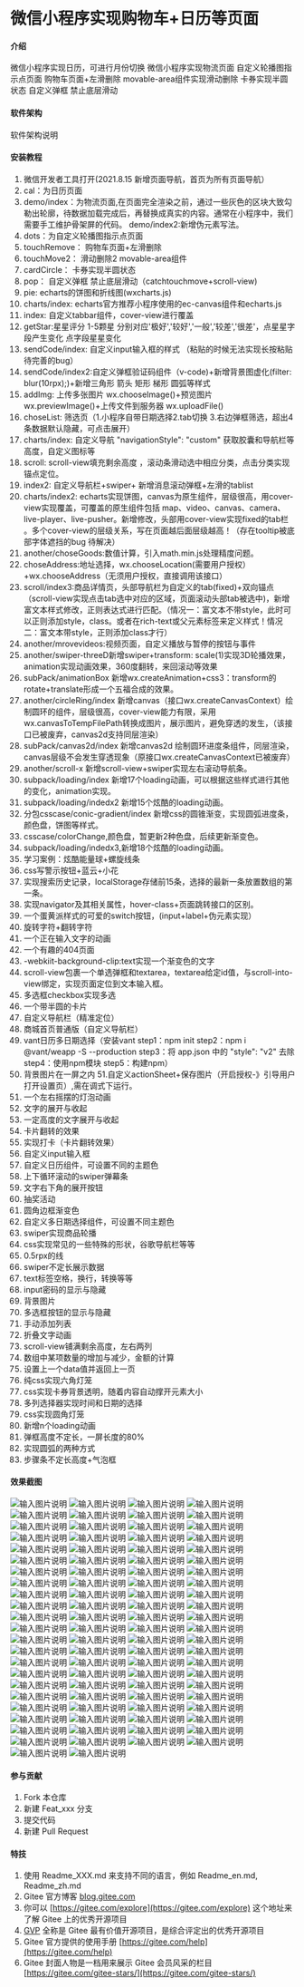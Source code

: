 # 微信小程序实现购物车+日历等页面

#### 介绍
微信小程序实现日历，可进行月份切换
微信小程序实现物流页面
自定义轮播图指示点页面
购物车页面+左滑删除
movable-area组件实现滑动删除
卡券实现半圆状态
自定义弹框 禁止底层滑动

#### 软件架构
软件架构说明


#### 安装教程

1.  微信开发者工具打开(2021.8.15 新增页面导航，首页为所有页面导航）
2.  cal：为日历页面
3.  demo/index：为物流页面,在页面完全渲染之前，通过一些灰色的区块大致勾勒出轮廓，待数据加载完成后，再替换成真实的内容。通常在小程序中，我们需要手工维护骨架屏的代码。
    demo/index2:新增伪元素写法。
4.  dots：为自定义轮播图指示点页面
5.  touchRemove： 购物车页面+左滑删除
6.  touchMove2： 滑动删除2  movable-area组件
7.  cardCircle： 卡券实现半圆状态
8.  pop： 自定义弹框 禁止底层滑动（catchtouchmove+scroll-view)
9.  pie: echarts的饼图和折线图(wxcharts.js)
10. charts/index: echarts官方推荐小程序使用的ec-canvas组件和echarts.js
11. index: 自定义tabbar组件，cover-view进行覆盖
12. getStar:星星评分 1-5颗星 分别对应'极好','较好','一般','较差','很差'，点星星字段产生变化  点字段星星变化
13. sendCode/index: 自定义input输入框的样式 （粘贴的时候无法实现长按粘贴 待完善的bug）
14. sendCode/index2:自定义弹框验证码组件（v-code)+新增背景图虚化(filter: blur(10rpx);)+新增三角形 箭头 矩形 梯形 圆弧等样式
15. addImg: 上传多张图片 wx.chooseImage()+预览图片wx.previewImage()+上传文件到服务器 wx.uploadFile()
16. choseList: 筛选页（1.小程序自带日期选择2.tab切换 3.右边弹框筛选，超出4条数据默认隐藏，可点击展开）
17. charts/index: 自定义导航 "navigationStyle": "custom" 获取胶囊和导航栏等高度，自定义图标等
18. scroll: scroll-view填充剩余高度 ，滚动条滑动选中相应分类，点击分类实现锚点定位。
19. index2: 自定义导航栏+swiper+ 新增消息滚动弹框+左滑的tablist
20. charts/index2: echarts实现饼图，canvas为原生组件，层级很高，用cover-view实现覆盖，可覆盖的原生组件包括 map、video、canvas、camera、live-player、live-pusher。新增修改，头部用cover-view实现fixed的tab栏 。多个cover-view的层级关系，写在页面越后面层级越高！（存在tooltip被底部字体遮挡的bug 待解决）
21. another/choseGoods:数值计算，引入math.min.js处理精度问题。
22. choseAddress:地址选择，wx.chooseLocation(需要用户授权）+wx.chooseAddress（无须用户授权，直接调用该接口）
23. scroll/index3:商品详情页，头部导航栏为自定义的tab(fixed)+双向锚点（scroll-view实现点击tab选中对应的区域，页面滚动头部tab被选中)，新增富文本样式修改，正则表达式进行匹配。（情况一：富文本不带style，此时可以正则添加style，class。或者在rich-text或父元素标签来定义样式！情况二：富文本带style，正则添加class才行）
24. another/mrovevideos:视频页面，自定义播放与暂停的按钮与事件
25. another/swiper-threeD新增swiper+transform: scale(1)实现3D轮播效果，animation实现动画效果，360度翻转，来回滚动等效果
26. subPack/animationBox 新增wx.createAnimation+css3：transform的rotate+translate形成一个五福合成的效果。
27. another/circleRing/index 新增canvas（接口wx.createCanvasContext）绘制圆环的组件，层级很高，cover-view能力有限，采用wx.canvasToTempFilePath转换成图片，展示图片，避免穿透的发生，（该接口已被废弃，canvas2d支持同层渲染）
28. subPack/canvas2d/index 新增canvas2d 绘制圆环进度条组件，同层渲染，canvas层级不会发生穿透现象（原接口wx.createCanvasContext已被废弃）
29. another/scroll-x 新增scroll-view+swiper实现左右滚动导航条。
30. subpack/loading/index 新增17个loading动画，可以根据这些样式进行其他的变化，animation实现。
31. subpack/loading/indedx2 新增15个炫酷的loading动画。
32. 分包csscase/conic-gradient/index 新增css的圆锥渐变，实现圆弧进度条，颜色盘，饼图等样式。
33. csscase/colorChange,颜色盘，暂更新2种色盘，后续更新渐变色。
34. subpack/loading/indedx3,新增18个炫酷的loading动画。
35. 学习案例：炫酷能量球+螺旋线条
36. css写警示按钮+蓝云+小花
37. 实现搜索历史记录，localStorage存储前15条，选择的最新一条放置数组的第一条。
38. 实现navigator及其相关属性，hover-class+页面跳转接口的区别。
39. 一个蛋黄派样式的可爱的switch按钮，(input+label+伪元素实现）
40. 旋转字符+翻转字符
41. 一个正在输入文字的动画
42. 一个有趣的404页面
43. -webkiit-background-clip:text实现一个渐变色的文字
44. scroll-view包裹一个单选弹框和textarea，textarea给定id值，与scroll-into-view绑定，实现页面定位到文本输入框。
45. 多选框checkbox实现多选
46. 一个带半圆的卡片
47. 自定义导航栏（精准定位）
48. 商城首页普通版（自定义导航栏）
49. vant日历多日期选择（安装vant step1：npm init step2：npm i @vant/weapp -S --production step3：将 app.json 中的 "style": "v2" 去除 step4：使用npm模块 
step5：构建npm）
50. 背景图片在一屏之内
51.自定义actionSheet+保存图片（开启授权-》引导用户打开设置页）,需在调式下运行。
52.  一个左右摇摆的灯泡动画
53. 文字的展开与收起
54. 一定高度的文字展开与收起
55. 卡片翻转的效果
56. 实现打卡（卡片翻转效果）
57. 自定义input输入框
58. 自定义日历组件，可设置不同的主题色
59. 上下循环滚动的swiper弹幕条
60. 文字右下角的展开按钮
61. 抽奖活动
62. 圆角边框渐变色
63. 自定义多日期选择组件，可设置不同主题色
64. swiper实现商品轮播
65. css实现常见的一些特殊的形状，谷歌导航栏等等
66. 0.5rpx的线
67. swiper不定长展示数据
68. text标签空格，换行，转换等等
69. input密码的显示与隐藏
70. 背景图片
71. 多选框按钮的显示与隐藏
72. 手动添加列表
73. 折叠文字动画
74. scroll-view铺满剩余高度，左右两列
75. 数组中某项数量的增加与减少，金额的计算
76. 设置上一个data值并返回上一页
77. 纯css实现六角灯笼
78. css实现卡券背景透明，随着内容自动撑开元素大小
79. 多列选择器实现时间和日期的选择
80. css实现圆角灯笼
81. 新增n个loading动画
82. 弹框高度不定长，一屏长度的80%
83. 实现圆弧的两种方式
84. 步骤条不定长高度+气泡框
#### 效果截图
![输入图片说明](https://images.gitee.com/uploads/images/2021/0815/033934_0a4d1de7_8576727.png "屏幕截图.png")
![输入图片说明](https://images.gitee.com/uploads/images/2021/0609/014902_58a0114f_8576727.png "屏幕截图.png")
![输入图片说明](https://images.gitee.com/uploads/images/2021/0611/134711_a94e772a_8576727.png "屏幕截图.png")
![输入图片说明](https://images.gitee.com/uploads/images/2021/0708/160232_d0a6c802_8576727.png "屏幕截图.png")
![输入图片说明](https://images.gitee.com/uploads/images/2021/0706/094522_d9f4edd2_8576727.png "屏幕截图.png")
![输入图片说明](https://images.gitee.com/uploads/images/2021/0706/133743_364a7e9e_8576727.png "屏幕截图.png")
![输入图片说明](https://images.gitee.com/uploads/images/2021/0622/172244_6fb1820e_8576727.png "屏幕截图.png")
![输入图片说明](https://images.gitee.com/uploads/images/2021/0622/202320_1f0fc980_8576727.png "屏幕截图.png")
![输入图片说明](https://images.gitee.com/uploads/images/2021/0624/011304_db1c1301_8576727.png "屏幕截图.png")
![输入图片说明](https://images.gitee.com/uploads/images/2021/0624/135040_dd3e47de_8576727.png "屏幕截图.png")
![输入图片说明](https://images.gitee.com/uploads/images/2021/0628/024530_4aac3d1a_8576727.png "屏幕截图.png")
![输入图片说明](https://images.gitee.com/uploads/images/2021/0628/172928_2a09dda9_8576727.png "屏幕截图.png")
![输入图片说明](https://images.gitee.com/uploads/images/2021/0630/234347_ab08d7ff_8576727.png "屏幕截图.png")
![输入图片说明](https://images.gitee.com/uploads/images/2021/0701/215113_594682a5_8576727.png "屏幕截图.png")
![输入图片说明](https://images.gitee.com/uploads/images/2021/0702/180223_9717aca8_8576727.png "屏幕截图.png")
![输入图片说明](https://images.gitee.com/uploads/images/2021/0704/174532_8f716965_8576727.png "屏幕截图.png")
![输入图片说明](https://images.gitee.com/uploads/images/2021/0705/003442_3bf4c90a_8576727.png "屏幕截图.png")
![输入图片说明](https://images.gitee.com/uploads/images/2021/0801/234214_094d9427_8576727.png "屏幕截图.png")
![输入图片说明](https://images.gitee.com/uploads/images/2021/0705/195514_8d93c7a2_8576727.png "屏幕截图.png")
![输入图片说明](https://images.gitee.com/uploads/images/2021/0708/144350_35f1473c_8576727.png "屏幕截图.png")
![输入图片说明](https://images.gitee.com/uploads/images/2021/0710/203648_bc744c24_8576727.png "屏幕截图.png")
![输入图片说明](https://images.gitee.com/uploads/images/2021/0731/234212_daa602ea_8576727.png "屏幕截图.png")
![输入图片说明](https://images.gitee.com/uploads/images/2021/0725/001154_b595fe93_8576727.png "屏幕截图.png")
![输入图片说明](https://images.gitee.com/uploads/images/2021/0726/011703_a6b02f93_8576727.png "屏幕截图.png")
![输入图片说明](https://images.gitee.com/uploads/images/2021/0726/144805_f583bdb8_8576727.png "屏幕截图.png")
![输入图片说明](https://images.gitee.com/uploads/images/2021/0726/170500_2159196e_8576727.png "屏幕截图.png")
![输入图片说明](https://images.gitee.com/uploads/images/2021/0808/002806_73c8f2be_8576727.png "屏幕截图.png")
![输入图片说明](https://images.gitee.com/uploads/images/2021/0805/120304_81f75c5f_8576727.png "屏幕截图.png")
![输入图片说明](https://images.gitee.com/uploads/images/2021/0808/183102_ea59811f_8576727.png "屏幕截图.png")
![输入图片说明](https://images.gitee.com/uploads/images/2021/0812/004542_f323df58_8576727.png "屏幕截图.png")
![输入图片说明](https://images.gitee.com/uploads/images/2021/0815/031157_b0c5c5ad_8576727.png "屏幕截图.png")
![输入图片说明](https://images.gitee.com/uploads/images/2021/0818/113837_8bea02e5_8576727.png "屏幕截图.png")
![输入图片说明](https://images.gitee.com/uploads/images/2021/0818/114200_b39c99c4_8576727.png "屏幕截图.png")
![输入图片说明](https://images.gitee.com/uploads/images/2021/0820/000229_2699901d_8576727.png "屏幕截图.png")
![输入图片说明](https://images.gitee.com/uploads/images/2021/0826/160929_902bf951_8576727.png "屏幕截图.png")
![输入图片说明](https://images.gitee.com/uploads/images/2021/0828/205748_8abc177e_8576727.png "屏幕截图.png")
![输入图片说明](https://images.gitee.com/uploads/images/2021/0830/175550_c342295a_8576727.png "屏幕截图.png")
![输入图片说明](https://images.gitee.com/uploads/images/2021/0909/225355_0bc7e7f1_8576727.png "屏幕截图.png")
![输入图片说明](https://images.gitee.com/uploads/images/2021/0911/210337_3310def0_8576727.png "屏幕截图.png")
![输入图片说明](https://images.gitee.com/uploads/images/2021/0912/003809_22dcf91f_8576727.png "屏幕截图.png")
![输入图片说明](https://images.gitee.com/uploads/images/2021/0913/234228_a80b5232_8576727.png "屏幕截图.png")
![输入图片说明](https://images.gitee.com/uploads/images/2021/0922/235247_bec409fb_8576727.png "屏幕截图.png")
![输入图片说明](https://images.gitee.com/uploads/images/2021/0929/000500_d469a29b_8576727.png "屏幕截图.png")
![输入图片说明](https://images.gitee.com/uploads/images/2021/0929/144514_f98d9dfa_8576727.png "屏幕截图.png")
![输入图片说明](https://images.gitee.com/uploads/images/2021/1005/004036_e11034c3_8576727.gif "3.gif")
![输入图片说明](https://images.gitee.com/uploads/images/2021/1005/003351_333fc9ca_8576727.gif "2.gif")
![输入图片说明](https://images.gitee.com/uploads/images/2021/1005/003038_32f73c30_8576727.gif "1.gif")
![输入图片说明](https://images.gitee.com/uploads/images/2021/1005/002616_da70a6d9_8576727.gif "GIF.gif")
![输入图片说明](https://images.gitee.com/uploads/images/2021/1012/222321_b5bf3e44_8576727.gif "GIF3345.gif")
![输入图片说明](https://images.gitee.com/uploads/images/2021/1015/174057_7cbdc2b7_8576727.gif "radio.gif")
![输入图片说明](https://images.gitee.com/uploads/images/2021/1017/234406_e90b242a_8576727.gif "导出.gif")
![输入图片说明](https://images.gitee.com/uploads/images/2021/1025/001059_4a1f6a90_8576727.png "屏幕截图.png")
![输入图片说明](https://images.gitee.com/uploads/images/2021/1026/221355_86e61315_8576727.png "屏幕截图.png")
![输入图片说明](https://images.gitee.com/uploads/images/2021/1029/180110_5a53c09a_8576727.png "屏幕截图.png")
![输入图片说明](https://images.gitee.com/uploads/images/2021/1102/104516_6f6ed9ce_8576727.png "屏幕截图.png")
![输入图片说明](https://images.gitee.com/uploads/images/2021/1102/175157_e2eedfa3_8576727.png "屏幕截图.png")
![输入图片说明](https://images.gitee.com/uploads/images/2021/1107/123530_a8e55a87_8576727.png "屏幕截图.png")
![输入图片说明](https://images.gitee.com/uploads/images/2021/1109/135245_a1043136_8576727.gif "灯泡.gif")
![输入图片说明](https://images.gitee.com/uploads/images/2021/1110/190031_ece1d834_8576727.png "屏幕截图.png")
![输入图片说明](https://images.gitee.com/uploads/images/2021/1111/193011_b672c847_8576727.png "屏幕截图.png")
![输入图片说明](https://images.gitee.com/uploads/images/2021/1112/011030_44abb6b1_8576727.gif "阿萨德.gif")
![输入图片说明](https://images.gitee.com/uploads/images/2021/1114/235332_f44cc0cf_8576727.gif "123123.gif")
![输入图片说明](https://images.gitee.com/uploads/images/2021/1115/191543_05224ce8_8576727.gif "薯条.gif")
![输入图片说明](https://images.gitee.com/uploads/images/2021/1117/001314_c8cd11c0_8576727.png "屏幕截图.png")
![输入图片说明](https://images.gitee.com/uploads/images/2021/1117/204706_2449da10_8576727.gif "弹幕.gif")
![输入图片说明](https://images.gitee.com/uploads/images/2021/1118/005140_c4f66bc1_8576727.gif "扎克.gif")
![输入图片说明](https://images.gitee.com/uploads/images/2021/1118/141402_8d2bc909_8576727.gif "抽奖.gif")
![输入图片说明](https://images.gitee.com/uploads/images/2021/1120/205323_a07eb076_8576727.png "屏幕截图.png")
![输入图片说明](https://images.gitee.com/uploads/images/2021/1122/134217_6561af6b_8576727.png "屏幕截图.png")
![输入图片说明](https://images.gitee.com/uploads/images/2021/1123/000811_3d250d72_8576727.gif "撒旦发.gif")
![输入图片说明](https://images.gitee.com/uploads/images/2021/1123/180409_6ed34605_8576727.png "屏幕截图.png")
![输入图片说明](https://gitee.com/susuhhhhhh/su-sus-picture/raw/master/%E5%B0%8F%E7%A8%8B%E5%BA%8F0.5rpximage.png)
![输入图片说明](https://gitee.com/susuhhhhhh/su-sus-picture/raw/master/%E5%B0%8F%E7%A8%8B%E5%BA%8F/swiper.gif)
![输入图片说明](https://gitee.com/susuhhhhhh/su-sus-picture/raw/master/%E5%B0%8F%E7%A8%8B%E5%BA%8F/image.png)
![输入图片说明](https://gitee.com/susuhhhhhh/su-sus-picture/raw/master/%E5%B0%8F%E7%A8%8B%E5%BA%8F/%E6%A3%89%E9%BA%BB.gif)
![输入图片说明](https://gitee.com/susuhhhhhh/su-sus-picture/raw/master/%E5%B0%8F%E7%A8%8B%E5%BA%8F/%E4%BD%8E%E5%88%86%E5%B1%80.gif)
![输入图片说明](https://gitee.com/susuhhhhhh/su-sus-picture/raw/master/%E5%B0%8F%E7%A8%8B%E5%BA%8F/%E7%88%B1%E4%BB%95%E8%BE%BE.gif)
![输入图片说明](https://gitee.com/susuhhhhhh/su-sus-picture/raw/master/%E5%B0%8F%E7%A8%8B%E5%BA%8F/%E5%88%97%E8%A1%A8.gif)
![输入图片说明](https://gitee.com/susuhhhhhh/su-sus-picture/raw/master/%E5%B0%8F%E7%A8%8B%E5%BA%8F/%E6%8A%98%E5%8F%A0%E6%96%87%E5%AD%97.gif)
![输入图片说明](https://gitee.com/susuhhhhhh/su-sus-picture/raw/master/%E5%B0%8F%E7%A8%8B%E5%BA%8F/sc.gif)
![输入图片说明](https://gitee.com/susuhhhhhh/su-sus-picture/raw/master/%E5%B0%8F%E7%A8%8B%E5%BA%8F/%E9%80%89%E6%8B%A9.gif)
![输入图片说明](https://gitee.com/susuhhhhhh/su-sus-picture/raw/master/%E5%B0%8F%E7%A8%8B%E5%BA%8F/setData.gif)
![输入图片说明](https://gitee.com/susuhhhhhh/su-sus-picture/raw/master/%E5%B0%8F%E7%A8%8B%E5%BA%8F/%E7%81%AF%E7%AC%BC.gif)
![输入图片说明](https://gitee.com/susuhhhhhh/su-sus-picture/raw/master/%E5%8D%A1%E7%89%87.png)
![输入图片说明](https://gitee.com/susuhhhhhh/su-sus-picture/raw/master/%E5%B0%8F%E7%A8%8B%E5%BA%8F/time.gif)
![输入图片说明](https://gitee.com/susuhhhhhh/su-sus-picture/raw/master/%E5%B0%8F%E7%A8%8B%E5%BA%8F/%E5%9C%86%E8%A7%92%E7%81%AF%E7%AC%BC.gif)
![输入图片说明](https://gitee.com/susuhhhhhh/su-sus-picture/raw/master/%E5%B0%8F%E7%A8%8B%E5%BA%8F/loading.gif)
![输入图片说明](https://gitee.com/susuhhhhhh/su-sus-picture/raw/master/%E5%B0%8F%E7%A8%8B%E5%BA%8F/pop.png)
![输入图片说明](https://gitee.com/susuhhhhhh/su-sus-picture/raw/master/%E5%B0%8F%E7%A8%8B%E5%BA%8F/%E5%9C%86%E5%BC%A7.png)
![输入图片说明](https://gitee.com/susuhhhhhh/su-sus-picture/raw/master/%E5%B0%8F%E7%A8%8B%E5%BA%8F/steps.png)
#### 参与贡献

1.  Fork 本仓库
2.  新建 Feat_xxx 分支
3.  提交代码
4.  新建 Pull Request


#### 特技

1.  使用 Readme\_XXX.md 来支持不同的语言，例如 Readme\_en.md, Readme\_zh.md
2.  Gitee 官方博客 [blog.gitee.com](https://blog.gitee.com)
3.  你可以 [https://gitee.com/explore](https://gitee.com/explore) 这个地址来了解 Gitee 上的优秀开源项目
4.  [GVP](https://gitee.com/gvp) 全称是 Gitee 最有价值开源项目，是综合评定出的优秀开源项目
5.  Gitee 官方提供的使用手册 [https://gitee.com/help](https://gitee.com/help)
6.  Gitee 封面人物是一档用来展示 Gitee 会员风采的栏目 [https://gitee.com/gitee-stars/](https://gitee.com/gitee-stars/)
